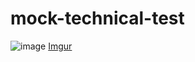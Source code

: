 # mock-technical-test


![image](https://i.imgur.com/a/GLw0TUh.png)
[Imgur](https://imgur.com/6sAxqNw)
